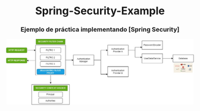 
## 
<div align="center">
<h1>Spring-Security-Example</h1>   
<h3>Ejemplo de práctica implementando [Spring Security]</h3>
</div>


<img src=spring-security-diagram.jpg>
